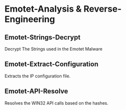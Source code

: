 # Emotet-Analysis & Reverse-Engineering

## Emotet-Strings-Decrypt
Decrypt The Strings used in the Emotet Malware
## Emotet-Extract-Configuration
Extracts the IP configuration file.
## Emotet-API-Resolve
Resolves the WIN32 API calls based on the hashes. 
